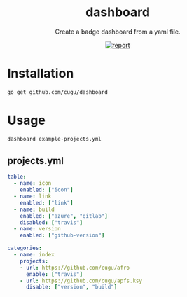 <h1 align="center">dashboard</h1>

<p align="center">Create a badge dashboard from a yaml file.</p>

<p  align="center">
 <!-- <a href="https://dev.azure.com/cugu/dfir/_build?definitionId=3&_a=summary"><img src="https://img.shields.io/azure-devops/build/cugu/dfir/1" alt="build" /></a>
 <a href="https://codecov.io/gh/cugu/fslib"><img src="https://codecov.io/gh/cugu/fslib/branch/master/graph/badge.svg" alt="coverage" /></a> -->
 <a href="https://goreportcard.com/report/github.com/cugu/dashboard"><img src="https://goreportcard.com/badge/github.com/cugu/dashboard" alt="report" /></a>
 <!-- <a href="https://godoc.org/github.com/cugu/dashboard"><img src="https://godoc.org/github.com/cugu/dashboard?status.svg" alt="doc" /></a> -->
</p>

# Installation
``` sh
go get github.com/cugu/dashboard
```

# Usage
``` sh
dashboard example-projects.yml
```

## projects.yml

``` yaml
table:
  - name: icon
    enabled: ["icon"]
  - name: link
    enabled: ["link"]
  - name: build
    enabled: ["azure", "gitlab"]
    disabled: ["travis"]
  - name: version
    enabled: ["github-version"]

categories:
  - name: index
    projects:
    - url: https://github.com/cugu/afro
      enable: ["travis"]
    - url: https://github.com/cugu/apfs.ksy
      disable: ["version", "build"]
```